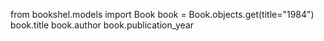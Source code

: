 from bookshel.models import Book
book = Book.objects.get(title="1984")
book.title
book.author
book.publication_year